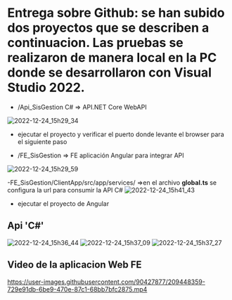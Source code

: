 # Entrega sobre Github: se han subido dos proyectos que se describen a continuacion. Las pruebas se realizaron de manera local en la PC donde se desarrollaron con Visual Studio 2022. 

- /Api_SisGestion C# => API.NET Core WebAPI

![2022-12-24_15h29_34](https://user-images.githubusercontent.com/90427877/209447852-8acffcd4-ce44-40bc-ab44-b800cb5b6518.png)
* ejecutar el proyecto y verificar el puerto donde levante el browser para el siguiente paso


- /FE_SisGestion => FE aplicación Angular para integrar API

![2022-12-24_15h29_59](https://user-images.githubusercontent.com/90427877/209447855-c675fc2e-42e8-49af-8753-89e6f68a0626.png)

-FE_SisGestion/ClientApp/src/app/services/
=>en el archivo **global.ts** se configura la url para consumir la API C#
![2022-12-24_15h41_43](https://user-images.githubusercontent.com/90427877/209447901-262977eb-0214-43d4-be72-cb0a9f01f8d3.png)
* ejecutar el proyecto de Angular 

## Api 'C#'
![2022-12-24_15h36_44](https://user-images.githubusercontent.com/90427877/209447862-6d58df3b-dd75-4741-8f22-4f9f308b67c8.png)
![2022-12-24_15h37_09](https://user-images.githubusercontent.com/90427877/209447864-9c052a59-5305-4e11-bebd-d805c7f21c0d.png)
![2022-12-24_15h37_27](https://user-images.githubusercontent.com/90427877/209447865-c647db13-a64b-4f04-bac1-ba884d7bba2f.png)

## Video de la aplicacion Web FE


https://user-images.githubusercontent.com/90427877/209448359-729e91db-6be9-470e-87c1-68bb7bfc2875.mp4

